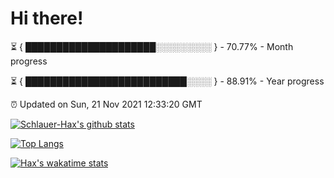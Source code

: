 # Hi there!

⏳ { █████████████████████░░░░░░░░░ } - 70.77% - Month progress

⏳ { ██████████████████████████░░░░ } - 88.91% - Year progress

⏰ Updated on Sun, 21 Nov 2021 12:33:20 GMT


[![Schlauer-Hax's github stats](https://github-readme-stats.vercel.app/api?username=Schlauer-Hax&show_icons=true&theme=dark&count_private=true)](https://github.com/Schlauer-Hax)


[![Top Langs](https://github-readme-stats.vercel.app/api/top-langs/?username=Schlauer-Hax&layout=compact&theme=dark)](https://github.com/Schlauer-Hax?tab=repositories)


[![Hax's wakatime stats](https://github-readme-stats.vercel.app/api/wakatime?username=Hax&theme=dark)](https://wakatime.com/@Hax)

